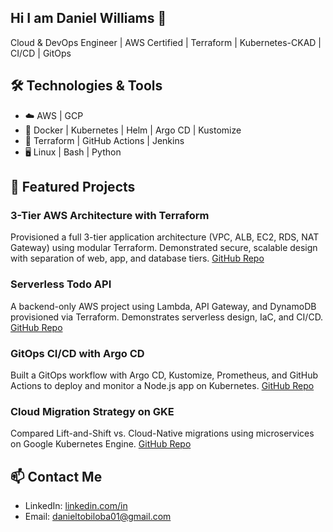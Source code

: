 ## Hi I am Daniel Williams 👋

Cloud & DevOps Engineer | AWS Certified | Terraform | Kubernetes-CKAD | CI/CD | GitOps

## 🛠️ Technologies & Tools

- ☁️ AWS | GCP 
- 🐳 Docker | Kubernetes | Helm | Argo CD | Kustomize
- 🔧 Terraform | GitHub Actions | Jenkins
- 🖥️ Linux | Bash | Python

## 🚀 Featured Projects

### 3-Tier AWS Architecture with Terraform
Provisioned a full 3-tier application architecture (VPC, ALB, EC2, RDS, NAT Gateway) using modular Terraform. Demonstrated secure, scalable design with separation of web, app, and database tiers.
[GitHub Repo](https://github.com/tobi-willy/aws-infra-with-terraform)

### Serverless Todo API
A backend-only AWS project using Lambda, API Gateway, and DynamoDB provisioned via Terraform. Demonstrates serverless design, IaC, and CI/CD.
[GitHub Repo](https://github.com/tobi-willy/Lambda_project)

### GitOps CI/CD with Argo CD
Built a GitOps workflow with Argo CD, Kustomize, Prometheus, and GitHub Actions to deploy and monitor a Node.js app on Kubernetes.
[GitHub Repo](https://github.com/tobi-willy/CICD-pipeline-project)

### Cloud Migration Strategy on GKE
Compared Lift-and-Shift vs. Cloud-Native migrations using microservices on Google Kubernetes Engine.
[GitHub Repo](https://github.com/tobi-willy/cloud-migration-k8s)

## 📫 Contact Me

- LinkedIn: [linkedin.com/in](https://www.linkedin.com/in/danielwilliamstobi/)
- Email: danieltobiloba01@gmail.com
<!--
**tobi-willy/tobi-willy** is a ✨ _special_ ✨ repository because its `README.md` (this file) appears on your GitHub profile.

Here are some ideas to get you started:

- 🔭 I’m currently working on ...
- 🌱 I’m currently learning ...
- 👯 I’m looking to collaborate on ...
- 🤔 I’m looking for help with ...
- 💬 Ask me about ...
- 📫 How to reach me: ...
- 😄 Pronouns: ...
- ⚡ Fun fact: ...
-->

